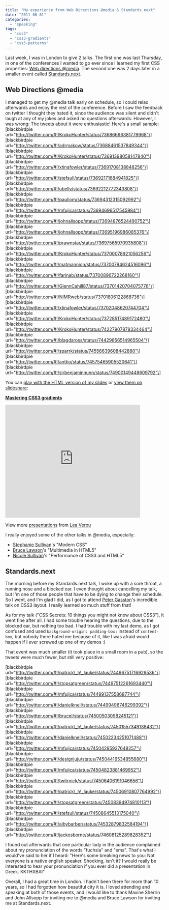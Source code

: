 ```yaml
---
title: "My experience from Web Directions @media & Standards.next"
date: "2011-06-01"
categories: 
  - "speaking"
tags: 
  - "css3"
  - "css3-gradients"
  - "css3-patterns"
---
```


Last week, I was in London to give 2 talks. The first one was last Thursday, in one of the conferences I wanted to go ever since I learned my first CSS properties: [Web directions @media](http://atmedia11.webdirections.org/). The second one was 2 days later in a smaller event called [Standards.next](http://standards-next.org/).

## Web Directions @media

I managed to get my @media talk early on schedule, so I could relax afterwards and enjoy the rest of the conference. Before I saw the feedback on twitter I thought they hated it, since the audience was silent and didn't laugh at any of my jokes and asked no questions afterwards. However, I was wrong: The tweets about it were enthusiastic! Here's a small sample: \[blackbirdpie url="http://twitter.com/#!/KrokoHunter/status/73686696381779968"\] \[blackbirdpie url="http://twitter.com/#!/adrmakow/status/73688461537849344"\] \[blackbirdpie url="http://twitter.com/#!/KrokoHunter/status/73691398058147840"\] \[blackbirdpie url="http://twitter.com/#!/xtinafowler/status/73691708138848256"\] \[blackbirdpie url="http://twitter.com/#!/stefsull/status/73692171684941825"\] \[blackbirdpie url="http://twitter.com/#!/ubelly/status/73692212772343808"\] \[blackbirdpie url="http://twitter.com/#!/pauliom/status/73694312315092992"\] \[blackbirdpie url="http://twitter.com/#!/mfujica/status/73694696517545984"\] \[blackbirdpie url="http://twitter.com/#!/johnallsopp/status/73694876524490752"\] \[blackbirdpie url="http://twitter.com/#!/johnallsopp/status/73695196986085376"\] \[blackbirdpie url="http://twitter.com/#!/prawnstar/status/73697565970935808"\] \[blackbirdpie url="http://twitter.com/#!/KrokoHunter/status/73700078921056256"\] \[blackbirdpie url="http://twitter.com/#!/matmannion/status/73700794624516096"\] \[blackbirdpie url="http://twitter.com/#!/farinab/status/73700896722268160"\] \[blackbirdpie url="http://twitter.com/#!/GlennCahill87/status/73701420704075776"\] \[blackbirdpie url="http://twitter.com/#!/NIMRweb/status/73701806122868736"\] \[blackbirdpie url="http://twitter.com/#!/xtinafowler/status/73702048620744704"\] \[blackbirdpie url="http://twitter.com/#!/KrokoHunter/status/73728517489172480"\] \[blackbirdpie url="http://twitter.com/#!/KrokoHunter/status/74227907878334464"\] \[blackbirdpie url="http://twitter.com/#!/blagdaross/status/74429856514965504"\] \[blackbirdpie url="http://twitter.com/#!/sparrk/status/74556639608442880"\] \[blackbirdpie url="http://twitter.com/#!/anttio/status/74575465905520641"\] \[blackbirdpie url="http://twitter.com/#!/sirbenjaminnunn/status/74900149448609792"\]

You can [play with the HTML version of my slides](http://lea.verou.me/css3-gradients/) or [view them on slideshare](http://www.slideshare.net/LeaVerou/mastering-css3-gradients):

**[Mastering CSS3 gradients](http://www.slideshare.net/LeaVerou/mastering-css3-gradients "Mastering CSS3 gradients")** 

<iframe src="http://www.slideshare.net/slideshow/embed_code/8123661" width="425" height="355" frameborder="0" marginwidth="0" marginheight="0" scrolling="no"></iframe>

View more [presentations](http://www.slideshare.net/) from [Lea Verou](http://www.slideshare.net/LeaVerou)

I really enjoyed some of the other talks in @media, especially:

- [Stephanie Sullivan](http://www.w3conversions.com/)'s "Modern CSS"
- [Bruce Lawson](http://www.brucelawson.co.uk/)'s "Multimedia in HTML5"
- [Nicole Sullivan](http://www.stubbornella.org/content/)'s "Performance of CSS3 and HTML5"

## Standards.next

The morning before my Standards.next talk, I woke up with a sore throat, a running nose and a blocked ear. I even thought about cancelling my talk, but I'm one of those people that have to be dying to change their schedule. So I went, and I'm glad I did, as I got to attend [Peter Gasston](http://www.petergasston.co.uk/)'s incredible talk on CSS3 layout. I really learned so much stuff from that!

As for my talk ("CSS Secrets: 10 things you might not know about CSS3"), it went fine after all. I had some trouble hearing the questions, due to the blocked ear, but nothing too bad. I had trouble with my last demo, as I got confused and used `background-origin: padding-box;` instead of `content-box`, but nobody there hated me because of it, like I was afraid would happen if I ever screwed up one of my demos :)

That event was much smaller (it took place in a small room in a pub), so the tweets were much fewer, but still very positive:

\[blackbirdpie url="http://twitter.com/#!/patrick\_h\_lauke/status/74496751716929536"\] \[blackbirdpie url="http://twitter.com/#!/stopsatgreen/status/74497512261693440"\] \[blackbirdpie url="http://twitter.com/#!/mfujica/status/74499137558687744"\] \[blackbirdpie url="http://twitter.com/#!/danielknell/status/74499496746299392"\] \[blackbirdpie url="http://twitter.com/#!/brucel/status/74500503098245121"\] \[blackbirdpie url="http://twitter.com/#!/patrick\_h\_lauke/status/74501557349138432"\] \[blackbirdpie url="http://twitter.com/#!/danielknell/status/74502234251071488"\] \[blackbirdpie url="http://twitter.com/#!/mfujica/status/74504295927648257"\] \[blackbirdpie url="http://twitter.com/#!/designjuju/status/74504416534855680"\] \[blackbirdpie url="http://twitter.com/#!/mfujica/status/74504823881469952"\] \[blackbirdpie url="http://twitter.com/#!/twitrnick/status/74506406191046656"\] \[blackbirdpie url="http://twitter.com/#!/patrick\_h\_lauke/status/74506910807764992"\] \[blackbirdpie url="http://twitter.com/#!/stopsatgreen/status/74508394974810113"\] \[blackbirdpie url="http://twitter.com/#!/stefsull/status/74508645513175040"\] \[blackbirdpie url="http://twitter.com/#!/albybarber/status/74532879832584194"\] \[blackbirdpie url="http://twitter.com/#!/jackosborne/status/74608125289828352"\]

I found out afterwards that one particular lady in the audience complained about my pronunciation of the words "fuchsia" and "ems". That's what I would've said to her if I heard: "Here's some breaking news to you: Not everyone is a native english speaker. Shocking, isn't it? I would really be interested to hear your pronunciation if you ever did a presentation in Greek. KKTHXBAI"

Overall, I had a great time in London. I hadn't been there for more than 10 years, so I had forgotten how beautiful city it is. I loved attending and speaking at both of those events, and I would like to thank Maxine Sherrin and John Allsopp for inviting me to @media and Bruce Lawson for inviting me at Standards.next.
